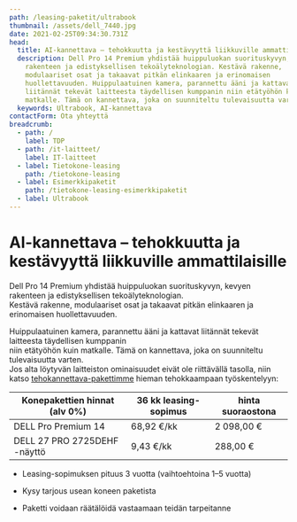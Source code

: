 ```yaml
---
path: /leasing-paketit/ultrabook
thumbnail: /assets/dell_7440.jpg
date: 2021-02-25T09:34:30.731Z
head:
  title: AI-kannettava – tehokkuutta ja kestävyyttä liikkuville ammattilaisille
  description: Dell Pro 14 Premium yhdistää huippuluokan suorituskyvyn, kevyen
    rakenteen ja edistyksellisen tekoälyteknologian. Kestävä rakenne,
    modulaariset osat ja takaavat pitkän elinkaaren ja erinomaisen
    huollettavuuden. Huippulaatuinen kamera, parannettu ääni ja kattavat
    liitännät tekevät laitteesta täydellisen kumppanin niin etätyöhön kuin
    matkalle. Tämä on kannettava, joka on suunniteltu tulevaisuutta varten.
  keywords: Ultrabook, AI-kannettava
contactForm: Ota yhteyttä
breadcrumb:
  - path: /
    label: TDP
  - path: /it-laitteet/
    label: IT-laitteet
  - label: Tietokone-leasing
    path: /tietokone-leasing
  - label: Esimerkkipaketit
    path: /tietokone-leasing-esimerkkipaketit
  - label: Ultrabook
---
```

# AI-kannettava – tehokkuutta ja kestävyyttä liikkuville ammattilaisille

Dell Pro 14 Premium yhdistää huippuluokan suorituskyvyn, kevyen rakenteen ja edistyksellisen tekoälyteknologian.  
Kestävä rakenne, modulaariset osat ja takaavat pitkän elinkaaren ja erinomaisen huollettavuuden.  

Huippulaatuinen kamera, parannettu ääni ja kattavat liitännät tekevät laitteesta täydellisen kumppanin  
niin etätyöhön kuin matkalle. Tämä on kannettava, joka on suunniteltu tulevaisuutta varten.  
Jos alta löytyvän laitteiston ominaisuudet eivät ole riittävällä tasolla, niin katso [tehokannettava-pakettimme](/leasing-paketit/tehokannettava) hieman tehokkaampaan työskentelyyn:

| **Konepakettien hinnat (alv 0%)**  | **36 kk leasing-sopimus** | **hinta suoraostona** |
| ---------------------------------- | -------------------------- | ---------------------- |
| DELL Pro Premium 14                | 68,92 €/kk                 | 2 098,00 €             |
| DELL 27 PRO 2725DEHF -näyttö       | 9,43 €/kk                  | 288,00 €               |


* Leasing-sopimuksen pituus 3 vuotta (vaihtoehtoina 1–5 vuotta)  
* Kysy tarjous usean koneen paketista   
* Paketti voidaan räätälöidä vastaamaan teidän tarpeitanne

<Cards
  cardsPerRow="2"
  cards='[
    {
      "bgColor": "lightest",
      "title": "DELL Pro 14 Premium AI-PC",
      "linkBgColor": "darkest",
      "image": "/assets/dell_7440.jpg",
      "content": "**Dell Pro 14 Premium** edustaa Dellin uusinta ammattitason kannettavien sarjaa, joka korvaa edeltävän Latitude 7450 -sarjan. Kevyt ja kompakti Dell Pro 14 Premium yhdistää tyylikkään muotoilun, kestävyyden ja erinomaisen suorituskyvyn, tehden siitä täydellisen työkalun liikkuvalle ammattilaiselle. Laite on varustettu Intel Core Ultra 200V -sarjan prosessoreilla, jotka tarjoavat suorituskykyä ja energiatehokkuutta sekä tehokkaita tekoälyominaisuuksia. Tämä AI-PC mahdollistaa Copilot+ -kokemukset, jotka vievät tuottavuuden uudelle tasolle.\n\nRunko täyttää MIL-STD-810H-standardin vaatimukset, mikä tekee siitä erinomaisen valinnan paljon liikkuvalle käyttäjälle. Lisäksi Dell Pro 14 Premium on maailman ensimmäinen kaupallinen PC, joka on varustettu modulaarisella USB-C-portilla. Tämä mahdollistaa jopa neljä kertaa paremman vääntölujuuden ja jopa 33 kertaa paremman iskunkestävyyden, mikä parantaa laitteen kestävyyttä ja mahdollistaa helpommat korjaukset.\n\nVideopuhelut sujuvat saumattomasti laitteen vakiovarusteena olevan 8 MP + IR HDR -kameran ansiosta, joka tarjoaa kristallinkirkkaan kuvan ja eloisan visuaalisen laadun kaikissa valaistusolosuhteissa. Paranneltu äänentoistojärjestelmä, jossa on kaksi yläpuolelta ja kaksi alapuolelta ääntä lähettävää kaiutinta, mikä varmistaa selkeämmät kokouspuhelut ja ensiluokkaisen äänenlaadun.\n\nPro 14 Premium sisältää myös Dell Pro AI Studion, joka on alan kattavin tekoälytyökalupakki. Dell hyödyntää edistynyttä NPU-teknologiaa tarjoten poikkeuksellisia ominaisuuksia, jotka mahdollistavat liiketoimintaprosessien mullistamisen. Tämä tekee laitteesta ideaalisen valinnan ammattilaisille, jotka vaativat sekä tehokkaita että innovatiivisia ratkaisuja."
    },
    {
      "bgColor": "lightest",
      "title": "DELL 27 PRO P2725DE QHD-näyttö",
      "linkBgColor": "darkest",
      "image": "/assets/dell_e7490_full.jpg",
      "content": "Dell P2725DE on 27 tuuman QHD-näyttö, joka on monipuolinen ja ergonominen valinta työympäristöön. Näyttö tarjoaa 2560 x 1440 -resoluution, 100 Hz virkistystaajuuden sekä 1500:1-kontrastisuhteen, mikä takaa tarkan ja luonnollisen kuvan. IPS-paneelitekniikka mahdollistaa tasaisen väritoiston laajoissa katselukulmissa. TÜV Rheinlandin 4-tähden Eye Comfort -sertifiointi ja sisäänrakennettu ComfortView Plus -ominaisuus vähentävät haitallista sinivaloa jopa 35 %, mikä parantaa silmien mukavuutta pitkäaikaisessa käytössä.\n\nP2725DE toimii myös tehokkaana USB-C-keskittimenä: yhden kaapelin kautta siirrät datan ja videon ja lataat kannettavaa jopa 90 W teholla. Näytössä on myös RJ45-verkkoliitäntä ja DisplayPort-läpivienti (MST), joka mahdollistaa useiden näyttöjen ketjutuksen. Etupaneelin pop-out USB-C- ja USB-A-portit tarjoavat vaivatonta liitettävyyttä. Dell Display and Peripheral Manager -ohjelmisto tuo tehokkuutta moniajoon Easy Arrange -ominaisuudella ja toimii sekä Windows- että macOS-käyttöjärjestelmissä.\n\nDell P2725DE on suunniteltu vastuullisesti: siinä on jopa 85 % kierrätysmuovia, 100 % kierrätetty alumiinijalusta ja ympäristöystävällinen pakkaus. Se on tyylikäs ja tehokas valinta vastuulliseen työpisteeseen.\n\n**Paneeli:**\n\n- 27\" heijastamaton IPS-paneeli (anti-glare, 3H pinnoite)\n- QHD-tarkkuus (2560 x 1440 @ 100 Hz)\n- Kirkkaus: 350 cd/m² (tyypillinen)\n- Kontrasti: 1500:1 (tyypillinen)\n- Vasteaika: 8 ms (normaali), 5 ms (GtG, nopea tila)\n- Katselukulmat: 178°/178°\n\n**Väriskaala:**\n\n- 99 % sRGB (tyypillinen)\n- 16,7 miljoonaa väriä\n\n**Liitännät:**\n\n- 1 x HDMI (HDCP 1.4, QHD @ 100 Hz)\n- 1 x DisplayPort 1.4 (sisääntulo)\n- 1 x DisplayPort 1.4 (ulostulo, MST-ketjutus)\n- 1 x USB-C 5Gbps (upstream, DisplayPort 1.4 Alt Mode, 90W Power Delivery)\n- 1 x USB-C 5Gbps (downstream, 15W lataus)\n- 3 x USB 5Gbps Type-A (downstream)\n- 1 x RJ45 Ethernet (1GbE)\n\n**Säädettävyys:**\n\n- Korkeussäätö: 150 mm\n- Kallistus: -5° – 21°\n- Kääntö: -45° – 45°\n- Kierrä: -90° – 90°\n- Johtojen hallinta jalustan sisällä\n\n**Paneelin kiinnitys:**\n\n- VESA: 100 mm x 100 mm\n- Turvalukkopaikka (Kensington, lukko myydään erikseen)\n\n**Käyttömukavuus:**\n\n- TÜV Rheinland Eye Comfort 4 Star -sertifioitu\n- ComfortView Plus -teknologia haitallisen sinivalon vähentämiseen (=35%)\n- Joystick-valikko-ohjain\n\n**Vaatimustenmukaiset standardit:**\n\n- ENERGY STAR 8.0\n- EPEAT Gold + Climate+\n- TCO Certified & TCO Certified Edge\n- RoHS-yhteensopiva\n- Arseeniton lasi ja elohopeavapaa paneeli\n- BFR/PVC-vähennetty (pois lukien ulkoiset kaapelit)\n\n**Mukana toimitettavat tarvikkeet:**\n\n- Näyttö jalustalla\n- Virtakaapeli\n- DisplayPort -> DisplayPort 1.4 -kaapeli (1.8 m)\n- USB-C -> USB-C 10Gbps, 100W -kaapeli (1.0 m)\n- USB-C -> USB-A 5Gbps -kaapeli (1.8 m)\n- QR-kortti, turvallisuus- ja ympäristödokumentaatio\n- Kaapeliside\n\n**Takuu:**\n\nKolmen vuoden Advanced Exchange Service -takuu ja Premium Panel -vaihto yhdelläkin kirkkaalla pikselillä."
    }
  ]'
/>
